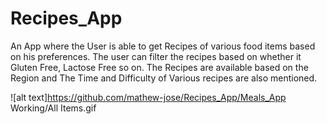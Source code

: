 # Recipes_App
An App where the User is able to get Recipes of various food items based on his preferences.  The user can filter the recipes based on whether it Gluten Free, Lactose Free so on. The Recipes are available based on the Region and The Time and Difficulty of Various recipes are also mentioned.

![alt text]https://github.com/mathew-jose/Recipes_App/Meals_App Working/All Items.gif
